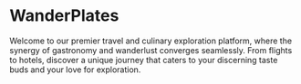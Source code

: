 # WanderPlates
Welcome to our premier travel and culinary exploration platform, where the synergy of gastronomy and wanderlust converges seamlessly.  From flights to hotels, discover a unique journey that caters to your discerning taste buds and your love for exploration.
